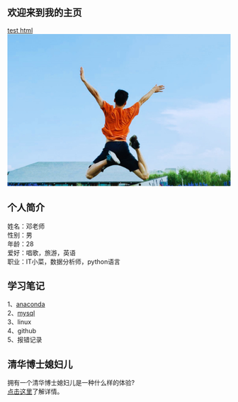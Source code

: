 欢迎来到我的主页
---------------

[test html](./test)
![picture](./homepage_portrait.jpg)
## 个人简介
姓名：邓老师<br/>
性别：男<br/>
年龄：28<br/>
爱好：唱歌，旅游，英语<br/>
职业：IT小菜，数据分析师，python语言

## 学习笔记
1、[anaconda](https://jaysonteng.github.io/learning_notes/annaconda/index.html)<br/>
2、[mysql](./learning_notes/mysql/index)<br/>
3、linux<br/>
4、github<br/>
5、报错记录<br/>

## 清华博士媳妇儿

拥有一个清华博士媳妇儿是一种什么样的体验?<br/>
[点击这里](https://jaysonteng.github.io/vantyii)了解详情。
